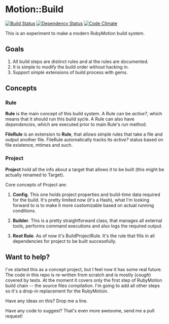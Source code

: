 # Motion::Build

[![Build Status](https://secure.travis-ci.org/farcaller/motion_build.png?branch=master)](http://travis-ci.org/farcaller/motion_build)
[![Dependency Status](https://gemnasium.com/farcaller/motion_build.png)](https://gemnasium.com/farcaller/motion_build)
[![Code Climate](https://codeclimate.com/badge.png)](https://codeclimate.com/github/farcaller/motion_build)

This is an experiment to make a modern RubyMotion build system.

## Goals

1. All build steps are distinct rules and al the rules are documented.
2. It is simple to modify the build order without hacking in.
3. Support *simple* extensions of build process with gems.

## Concepts

### Rule

**Rule** is the main concept of this build system. A Rule can be *active?*, which
means that it should run this build sycle. A Rule can also have *dependencies*,
which are executed prior to main Rule's *run* method.

**FileRule** is an extension to **Rule**, that allows simple rules that take a
file and output another file. FileRule automatically tracks its *active?* status
based on file existence, mtimes and such.

### Project

**Project** hold all the info about a target that allows it to be built (this
might be actually renamed to Target).

Core concepts of Project are:

1. **Config**. This one holds project properties and build-time data required for
the build. It's pretty limited now (it's a Hash), what I'm looking forward to is
to make it more customizable based on actual running conditions.

2. **Builder**. This is a pretty straightforward class, that manages all external
tools, performs command executions and also logs the required output.

3. **Root Rule**. As of now it's BuildProjectRule. It's the rule that fills in
all dependencies for project to be built successfully.

## Want to help?

I've started this as a concept project, but I feel now it has some real future.
The code in this repo is re-written from scratch and is mostly (*cough*) covered
by tests. At the moment it covers only the first step of RubyMotion build chain
-- the source files compilation. I'm going to add all other steps so it's a
drop-in replacement for the RubyMotion.

Have any ideas on this? Drop me a line.

Have any code to suggest? That's even more awesome, send me a pull request!
